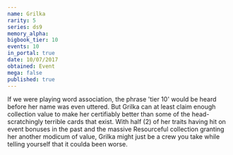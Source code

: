 ```yaml
---
name: Grilka
rarity: 5
series: ds9
memory_alpha:
bigbook_tier: 10
events: 10
in_portal: true
date: 10/07/2017
obtained: Event
mega: false
published: true
---
```


If we were playing word association, the phrase 'tier 10' would be heard before her name was even uttered. But Grilka can at least claim enough collection value to make her certifiably better than some of the head-scratchingly terrible cards that exist. With half (2) of her traits having hit on event bonuses in the past and the massive Resourceful collection granting her another modicum of value, Grilka might just be a crew you take while telling yourself that it coulda been worse.
